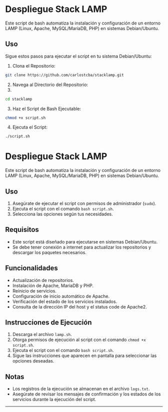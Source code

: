 # Despliegue Stack LAMP

Este script de bash automatiza la instalación y configuración de un entorno LAMP (Linux, Apache, MySQL/MariaDB, PHP) en sistemas Debian/Ubuntu.

## Uso

Sigue estos pasos para ejecutar el script en tu sistema Debian/Ubuntu:

1. Clona el Repositorio:
```bash
git clone https://github.com/carlostcba/stacklamp.git
```

2. Navega al Directorio del Repositorio:
3. 
```bash
cd stacklamp
```
3. Haz el Script de Bash Ejecutable:

```bash
chmod +x script.sh
```

4. Ejecuta el Script:
```bash
./script.sh
```

# Despliegue Stack LAMP

Este script de bash automatiza la instalación y configuración de un entorno LAMP (Linux, Apache, MySQL/MariaDB, PHP) en sistemas Debian/Ubuntu.

## Uso

1. Asegúrate de ejecutar el script con permisos de administrador (`sudo`).
2. Ejecuta el script con el comando `bash script.sh`.
3. Selecciona las opciones según tus necesidades.

## Requisitos

- Este script está diseñado para ejecutarse en sistemas Debian/Ubuntu.
- Se debe tener conexión a internet para actualizar los repositorios y descargar los paquetes necesarios.

## Funcionalidades

- Actualización de repositorios.
- Instalación de Apache, MariaDB y PHP.
- Reinicio de servicios.
- Configuración de inicio automático de Apache.
- Verificación del estado de los servicios instalados.
- Consulta de la dirección IP del host y el status code de Apache2.

## Instrucciones de Ejecución

1. Descarga el archivo `lamp.sh`.
2. Otorga permisos de ejecución al script con el comando `chmod +x script.sh`.
3. Ejecuta el script con el comando `bash script.sh`.
4. Sigue las instrucciones que aparecen en pantalla para seleccionar las opciones deseadas.

## Notas

- Los registros de la ejecución se almacenan en el archivo `logs.txt`.
- Asegúrate de revisar los mensajes de confirmación y los estados de los servicios durante la ejecución del script.

---
